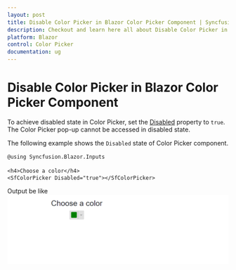 ```yaml
---
layout: post
title: Disable Color Picker in Blazor Color Picker Component | Syncfusion
description: Checkout and learn here all about Disable Color Picker in Syncfusion Blazor Color Picker component and more.
platform: Blazor
control: Color Picker
documentation: ug
---
```


# Disable Color Picker in Blazor Color Picker Component

To achieve disabled state in Color Picker, set the [Disabled](https://help.syncfusion.com/cr/blazor/Syncfusion.Blazor.Inputs.SfColorPicker.html#Syncfusion_Blazor_Inputs_SfColorPicker_Disabled) property to `true`. The Color Picker pop-up cannot be accessed in disabled state.

The following example shows the `Disabled` state of Color Picker component.

```cshtml
@using Syncfusion.Blazor.Inputs

<h4>Choose a color</h4>
<SfColorPicker Disabled="true"></SfColorPicker>
```

Output be like
![Disable State in Blazor ColorPicker](./../images/blazor-colorpicker-disable-state.png)